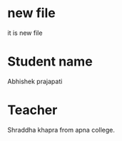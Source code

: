 # new file
it is new file

# Student name
Abhishek prajapati

# Teacher 
Shraddha khapra from apna college.